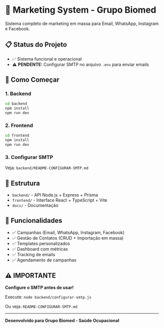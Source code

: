 # 🚀 Marketing System - Grupo Biomed

Sistema completo de marketing em massa para Email, WhatsApp, Instagram e Facebook.

## 📋 Status do Projeto

- ✅ Sistema funcional e operacional
- ⚠️ **PENDENTE:** Configurar SMTP no arquivo `.env` para enviar emails

## 🚀 Como Começar

### 1. Backend

```bash
cd backend
npm install
npm run dev
```

### 2. Frontend

```bash
cd frontend
npm install
npm run dev
```

### 3. Configurar SMTP

Veja: `backend/README-CONFIGURAR-SMTP.md`

## 📁 Estrutura

- `backend/` - API Node.js + Express + Prisma
- `frontend/` - Interface React + TypeScript + Vite
- `docs/` - Documentação

## 🎯 Funcionalidades

- ✅ Campanhas (Email, WhatsApp, Instagram, Facebook)
- ✅ Gestão de Contatos (CRUD + Importação em massa)
- ✅ Templates personalizados
- ✅ Dashboard com métricas
- ✅ Tracking de emails
- ✅ Agendamento de campanhas

## ⚠️ IMPORTANTE

**Configure o SMTP antes de usar!**

Execute: `node backend/configurar-smtp.js`

Ou veja: `README-CONFIGURAR-SMTP.md`

---

**Desenvolvido para Grupo Biomed - Saúde Ocupacional**
